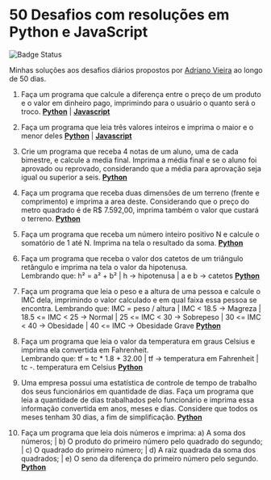 # 50 Desafios com resoluções em Python e JavaScript

![Badge Status](https://img.shields.io/static/v1?label=status&message=em%20desenvolvimento&color=yellow)

Minhas soluções aos desafios diários propostos por <a href="https://www.linkedin.com/in/adrianocvieira/">Adriano Vieira</a> ao longo de 50 dias.

1. Faça um programa que calcule a diferença entre o preço de um produto e o valor em dinheiro pago, imprimindo para o usuário o quanto será o troco. <b><a href="https://github.com/brunoesm07/desafio-50dias-python/blob/main/Desafio%201.py">Python</a></b> | <b><a href="https://github.com/brunoesm07/desafio-50dias/blob/main/Desafio%201.js">Javascript</a></b> 

2. Faça um programa que leia três valores inteiros e imprima o maior e o menor deles <b><a href="https://github.com/brunoesm07/desafio-50dias-python/blob/main/Desafio%202.py"> Python</a></b>  | <b><a href="https://github.com/brunoesm07/desafio-50dias/blob/main/Desafio%202.js">Javascript</a></b> 

3. Crie um programa que receba 4 notas de um aluno, uma de cada bimestre, e calcule a media final. Imprima a média final e se o aluno foi aprovado ou reprovado, considerando que a média para aprovação seja igual ou superior a seis. <b><a href="https://github.com/brunoesm07/desafio-50dias-python/blob/main/Desafio%203.py"> Python</a></b>

4. Faça um programa que receba duas dimensões de um terreno (frente e comprimento) e imprima a area deste. Considerando que o preço do metro quadrado é de R$ 7.592,00, imprima também o valor que custará o terreno. <b><a href="https://github.com/brunoesm07/desafio-50dias-python/blob/main/Desafio%204.py"> Python</a></b>

5. Faça um programa que receba um número inteiro positivo N e calcule o somatório de 1 até N. Imprima na tela o resultado da soma. <b><a href="https://github.com/brunoesm07/desafio-50dias-python/blob/main/Desafio%205.py"> Python</a></b>

6. Faça um programa que receba o valor dos catetos de um triângulo retângulo e imprima na tela o valor da hipotenusa. 
</br>Lembrando que: h² = a² + b² | h -> hipotenusa | a e b -> catetos <b><a href="https://github.com/brunoesm07/desafio-50dias/blob/main/Desafio%206.py"> Python</a></b>

7. Faça um programa que leia o peso e a altura de uma pessoa e calcule o IMC dela, imprimindo o valor calculado e em qual faixa essa pessoa se encontra. Lembrando que: IMC = peso / altura | IMC < 18.5 -> Magreza | 18.5 <= IMC < 25 -> Normal | 25 <= IMC < 30 -> Sobrepeso | 30 <= IMC < 40 -> Obesidade | 40 <= IMC -> Obesidade Grave <b><a href="https://github.com/brunoesm07/desafio-50dias/blob/main/Desafio7.py"> Python</a></b>

8. Faça um programa que leia o valor da temperatura em graus Celsius e imprima ela convertida em Fahrenheit. </br> Lembrando que: tf = tc * 1.8 + 32.00 | tf -> temperatura em Fahrenheit | tc -. temperatura em Celsius <b><a href="https://github.com/brunoesm07/desafio-50dias/blob/main/Desafio8.py"> Python</a></b>

9. Uma empresa possui uma estatística de controle de tempo de trabalho dos seus funcionários em quantidade de dias.
Faça um programa que leia a quantidade de dias trabalhados pelo funcionário e imprima essa informação convertida em anos, meses e dias. 
Considere que todos os meses tenham 30 dias, a fim de simplificação. <b><a href="https://github.com/brunoesm07/desafio-50dias/blob/main/Desafio9.py"> Python</a></b>

10. Faça um programa que leia dois números e imprima: a) A soma dos números; | b) O produto do primeiro número pelo quadrado do segundo; | c) O quadrado do primeiro número; | d) A raiz quadrada da soma dos quadrados; | e) O seno da diferença do primeiro número pelo segundo. <b><a href="https://github.com/brunoesm07/desafio-50dias/blob/main/Desafio10.py"> Python</a></b>

